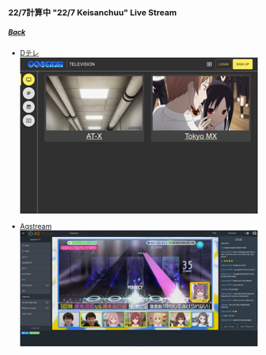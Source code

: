 ### 22/7計算中 "22/7 Keisanchuu" Live Stream
##### [Back](../readme.md)

- [Dテレ](http://dsgstng.herokuapp.com/tv)
![dsgstng](../Img/dsgstng.JPG)

- [Aqstream](https://aqstream.com/jp/tmx/Tokyo-MX)  
![aqstream](../Img/aqstream.png)
